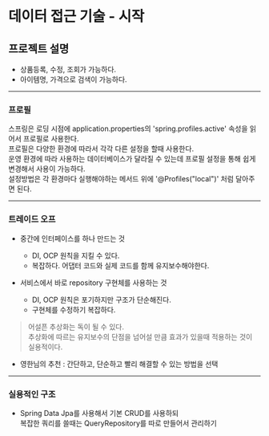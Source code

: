 # 데이터 접근 기술 - 시작

## 프로젝트 설명
- 상품등록, 수정, 조회가 가능하다.
- 아이템명, 가격으로 검색이 가능하다.

---
### 프로필
스프링은 로딩 시점에 application.properties의 'spring.profiles.active' 속성을 읽어서 프로필로 사용한다.  
프로필은 다양한 환경에 따라서 각각 다른 설정을 할때 사용한다.  
운영 환경에 따라 사용하는 데이터베이스가 달라질 수 있는데 프로필 설정을 통해 쉽게 변경해서 사용이 가능하다.  
설정방법은 각 환경마다 실행해야하는 메서드 위에 '@Profiles("local")' 처럼 달아주면 된다.  


---
### 트레이드 오프
- 중간에 인터페이스를 하나 만드는 것  
    - DI, OCP 원칙을 지킬 수 있다.
    - 복잡하다. 어댑터 코드와 실제 코드를 함께 유지보수해야한다.

- 서비스에서 바로 repository 구현체를 사용하는 것
    - DI, OCP 원칙은 포기하지만 구조가 단순해진다.
    - 구현체를 수정하기 복잡하다.

> 어설픈 추상화는 독이 될 수 있다.  
추상화에 따르는 유지보수의 단점을 넘어설 만큼 효과가 있을때 적용하는 것이 실용적이다.

- 영한님의 추천 : 간단하고, 단순하고 빨리 해결할 수 있는 방법을 선택

---
### 실용적인 구조
- Spring Data Jpa를 사용해서 기본 CRUD를 사용하되  
복잡한 쿼리를 쓸때는 QueryRepository를 따로 만들어서 관리하기  


